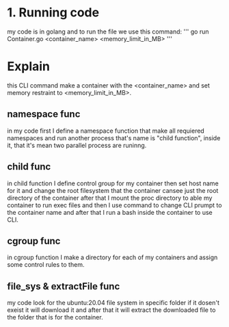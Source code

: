 # 1. Running code
my code is in golang and to run the file we use this command:
'''
go run Container.go <container_name> <memory_limit_in_MB>
'''
# Explain
this CLI command make a container with the <container_name> and set memory restraint to <memory_limit_in_MB>.

## namespace func
in my code first I define a namespace function that make all requiered namespaces and run another process that's name is "child function", inside it, that it's mean two parallel process are runinng.

## child func
in child function I define control group for my container then set host name for it and change the root filesystem that the container cansee just the root directory of the container after that I mount the proc directory to able my container to run exec files and then I use command to change CLI prumpt to the container name and after that I run a bash inside the container to use CLI.

## cgroup func
in cgroup function I make a directory for each of my containers and assign some control rules to them.

## file_sys & extractFile func
my code look for the ubuntu:20.04 file system in specific folder if it dosen't exeist it will download it and after that it will extract the downloaded file to the folder that is for the container.